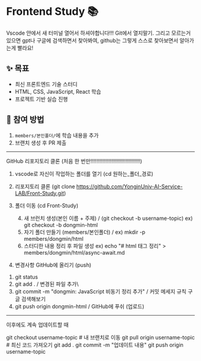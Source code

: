 # Frontend Study 📚
Vscode 안에서 새 터미널 열어서 하셔야합니다!!! Git에서 열지말기.   그리고 모르는거 있으면 gpt나 구글에 검색하면서 찾아봐여, github는 그렇게 스스로 찾아보면서 알아가는게 빨라요!
## ✨ 목표
- 최신 프론트엔드 기술 스터디
- HTML, CSS, JavaScript, React 학습
- 프로젝트 기반 실습 진행

## 🚀 참여 방법
1. `members/본인폴더/`에 학습 내용을 추가
2. 브랜치 생성 후 PR 제출

--------
 GitHub 리포지토리 클론 (처음 한 번만!!!!!!!!!!!!!!!!!!!!!!!!!!!!!!!!!)
 
1. vscode로 자신이 작업하는 폴더를 열기  (cd 원하는_폴더_경로)
2. 리포지토리 클론  (git clone https://github.com/YonginUniv-AI-Service-LAB/Front-Study.git)
3. 폴더 이동 (cd Front-Study)

   4. 새 브런치 생성(본인 이름 + 주제) / (git checkout -b username-topic)  ex) git checkout -b dongmin-html
   5. 자기 폴더 만들기 (members/본인폴더)  / ex)  mkdir -p members/dongmin/html
   6. 스터디한 내용 정리 후 파일 생성 ex) echo "# html 태그 정리" > members/dongmin/html/async-await.md

7. 변경사항 GitHub에 올리기 (push)
 1) git status
 2) git add .    / 변경된 파일 추가\
 3) git commit -m "dongmin: JavaScript 비동기 정리 추가" / 커밋 메세지 규칙 구글 검색해보기
 4) git push origin dongmin-html  / GitHub에 푸쉬 (업로드)


---------------
이후에도 계속 업데이트할 때

git checkout username-topic  # 내 브랜치로 이동
git pull origin username-topic  # 최신 코드 가져오기
git add .
git commit -m "업데이트 내용"
git push origin username-topic

    
